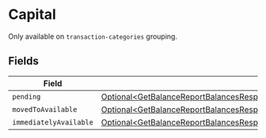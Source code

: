 # Capital

Only available on `transaction-categories` grouping.


## Fields

| Field                                                                                                                                                                                              | Type                                                                                                                                                                                               | Required                                                                                                                                                                                           | Description                                                                                                                                                                                        |
| -------------------------------------------------------------------------------------------------------------------------------------------------------------------------------------------------- | -------------------------------------------------------------------------------------------------------------------------------------------------------------------------------------------------- | -------------------------------------------------------------------------------------------------------------------------------------------------------------------------------------------------- | -------------------------------------------------------------------------------------------------------------------------------------------------------------------------------------------------- |
| `pending`                                                                                                                                                                                          | [Optional\<GetBalanceReportBalancesResponse200ApplicationHalPlusJsonResponseBodyPending>](../../models/operations/GetBalanceReportBalancesResponse200ApplicationHalPlusJsonResponseBodyPending.md) | :heavy_minus_sign:                                                                                                                                                                                 | N/A                                                                                                                                                                                                |
| `movedToAvailable`                                                                                                                                                                                 | [Optional\<GetBalanceReportBalancesResponse200MovedToAvailable>](../../models/operations/GetBalanceReportBalancesResponse200MovedToAvailable.md)                                                   | :heavy_minus_sign:                                                                                                                                                                                 | N/A                                                                                                                                                                                                |
| `immediatelyAvailable`                                                                                                                                                                             | [Optional\<GetBalanceReportBalancesResponse200ImmediatelyAvailable>](../../models/operations/GetBalanceReportBalancesResponse200ImmediatelyAvailable.md)                                           | :heavy_minus_sign:                                                                                                                                                                                 | N/A                                                                                                                                                                                                |